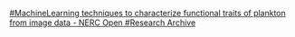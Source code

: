 [#MachineLearning techniques to characterize functional traits of plankton from image data - NERC Open #Research Archive ](https://qi.tc/qi/109973)
